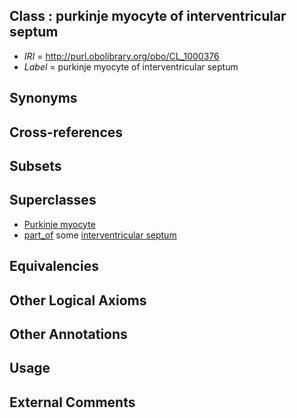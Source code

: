 
## Class : purkinje myocyte of interventricular septum

 * *IRI* = http://purl.obolibrary.org/obo/CL_1000376
 * *Label* = purkinje myocyte of interventricular septum

## Synonyms


## Cross-references


## Subsets


## Superclasses

 * [Purkinje myocyte](../../CL/68/CL_0002068.md)
 * [part_of](../../BFO/50/BFO_0000050.md) some [interventricular septum](../../UBERON/94/UBERON_0002094.md)

## Equivalencies


## Other Logical Axioms


## Other Annotations


## Usage


## External Comments

